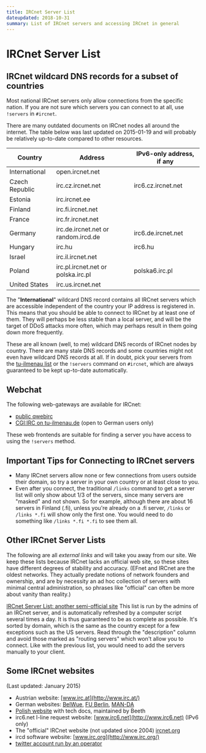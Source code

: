 ```yaml
---
title: IRCnet Server List
dateupdated: 2018-10-31
summary: List of IRCnet servers and accessing IRCnet in general
---
```


# IRCnet Server List

## IRCnet wildcard DNS records for a subset of countries

Most national IRCnet servers only allow connections from the specific nation.
If you are not sure which servers you can connect to at all, use `!servers` in
`#ircnet`.

There are many outdated documents on IRCnet nodes all around the internet. The
table below was last updated on 2015-01-19 and will probably be relatively
up-to-date compared to other resources.

| Country        | Address                             | IPv6-only address, if any |
| -------------  | -------                             | ------------------------- |
| International  | open.ircnet.net                     |                           |
| Czech Republic | irc.cz.ircnet.net                   | irc6.cz.ircnet.net        |
| Estonia        | irc.ircnet.ee                       |                           |
| Finland        | irc.fi.ircnet.net                   |                           |
| France         | irc.fr.ircnet.net                   |                           |
| Germany        | irc.de.ircnet.net or random.ircd.de | irc6.de.ircnet.net        |
| Hungary        | irc.hu                              | irc6.hu                   |
| Israel         | irc.il.ircnet.net                   |                           |
| Poland         | irc.pl.ircnet.net or polska.irc.pl  | polska6.irc.pl            |
| United States  | irc.us.ircnet.net                   |                           |

The "<b>International</b>" wildcard DNS record contains all IRCnet
servers which are accessible independent of the country your IP address is
registered in. This means that you should be able to connect to IRCnet by at
least one of them. They will perhaps be less stable than a local server, and
will be the target of DDoS attacks more often, which may perhaps result in them
going down more frequently.

These are all known (well, to me) wildcard DNS records of IRCnet nodes by
country. There are many stale DNS records and some countries might not even
have wildcard DNS records at all. If in doubt, pick your servers from the
[tu-ilmenau list](http://irc.tu-ilmenau.de/all_servers/) or the `!servers`
command on `#ircnet`, which are always guaranteed to be kept up-to-date
automatically.

## Webchat

The following web-gateways are available for IRCnet:

* [public qwebirc](http://webchat.ircnet.net)
* [CGI:IRC on tu-ilmenau.de](http://irc.tu-ilmenau.de/web-irc/) (open to German users only)

These web frontends are suitable for finding a server you have access to using the `!servers` method.

## Important Tips for Connecting to IRCnet servers

* Many IRCnet servers allow none or few connections from users outside their domain, so try a server in your own country or at least close to you.
* Even after you connect, the traditional `/links` command to get a server list will only show about 1/3 of the servers, since many servers are "masked" and not shown. So for example, although there are about 16 servers in Finland (.fi), unless you're already on a .fi server, `/links` or `/links *.fi` will show only the first one. You would need to do something like `/links *.fi *.fi` to see them all.

## Other IRCnet Server Lists

The following are all *external links* and will take you away from our site. We keep these lists because IRCnet lacks an official web site, so these sites have different degrees of stability and accuracy.
(EFnet and IRCnet are the oldest networks. They actually predate notions of network founders and ownership, and are by necessity an ad hoc collection of servers with minimal central administration, so phrases like "official" can often be more about vanity than reality.)

[IRCnet Server List: another semi-official site](http://irc.tu-ilmenau.de/all_servers/)
This list is run by the admins of an IRCnet server, and is automatically refreshed by a computer script several times a day. It is thus guaranteed to be as complete as possible. It's sorted by domain, which is the same as the country except for a few exceptions such as the US servers. Read through the "description" column and avoid those marked as "routing servers" which won't allow you to connect. Like with the previous list, you would need to add the servers manually to your client.

## Some IRCnet websites

(Last updated: January 2015)

* Austrian website: [www.irc.at](http://www.irc.at/)
* German websites: [BelWue](http://irc.belwue.de), [FU Berlin](http://irc.fu-berlin.de/), [MAN-DA](http://irc.man-da.de/)
* [Polish website](http://www.pl.ircnet.net/) with tech docs, maintained by Beeth
* irc6.net I-line request website: [www.irc6.net](http://www.irc6.net) (IPv6 only)
* The "official" IRCnet website (not updated since 2004) [ircnet.org](http://www.ircnet.org/)
* ircd software website: [www.irc.org](http://www.irc.org/)
* [twitter account run by an operator](https://twitter.com/irc_net)
